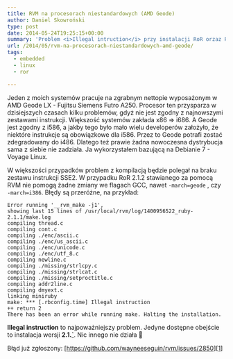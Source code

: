```yaml
---
title: RVM na procesorach niestandardowych (AMD Geode)
author: Daniel Skowroński
type: post
date: 2014-05-24T19:25:15+00:00
summary: 'Problem <i>Illegal intruction</i> przy instalacji RoR orzaz RVM na nietypowych procesorach (m.in. bez SSE2) można obejść wymuszając wersję 2.1.0. We wpisie podłoże problemu dla AMD Geode i szczegóły błędów kompilacji.'
url: /2014/05/rvm-na-procesorach-niestandardowych-amd-geode/
tags:
  - embedded
  - linux
  - ror

---
```

Jeden z moich systemów pracuje na zgrabnym nettopie wyposażonym w AMD Geode LX - Fujitsu Siemens Futro A250. Procesor ten przysparza w dzisiejszych czasach kilku problemów, gdyż nie jest zgodny z najnowszymi zestawami instrukcji. Większość systemów zakłada x86 => i686. A Geode jest zgodny z i586, a jakby tego było mało wielu developerów założyło, że niektóre instrukcje są obowiązkowe dla i586. Przez to Geode potrafi zostać zdegradowany do i486. Dlatego też prawie żadna nowoczesna dystrybucja sama z siebie nie zadziała. Ja wykorzystałem bazującą na Debianie 7 - Voyage Linux.

W większości przypadków problem z kompilacją będzie polegał na braku zestawu instrukcji SSE2. W przypadku RoR 2.1.2 stawianego za pomocą RVM nie pomogą żadne zmiany we flagach GCC, nawet `-march=geode` , czy `-march=i386`. Błędy są przeróżne, na przykład:

```
Error running '__rvm_make -j1',
showing last 15 lines of /usr/local/rvm/log/1400956522_ruby-2.1.1/make.log
compiling thread.c
compiling cont.c
compiling ./enc/ascii.c
compiling ./enc/us_ascii.c
compiling ./enc/unicode.c
compiling ./enc/utf_8.c
compiling newline.c
compiling ./missing/strlcpy.c
compiling ./missing/strlcat.c
compiling ./missing/setproctitle.c
compiling addr2line.c
compiling dmyext.c
linking miniruby
make: *** [.rbconfig.time] Illegal instruction
++ return 2
There has been an error while running make. Halting the installation.
```


**Illegal instruction** to najpoważniejszy problem. Jedyne dostępne obejście to instalacja wersji **2.1.<span style="text-decoration: underline;">`**. Nic innego nie działa 🙁

Błąd już zgłoszony: [https://github.com/wayneeseguin/rvm/issues/2850][1]

&nbsp;

 [1]: https://github.com/wayneeseguin/rvm/issues/2850 "https://github.com/wayneeseguin/rvm/issues/2850"